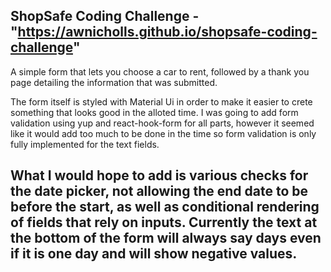 ## ShopSafe Coding Challenge - "https://awnicholls.github.io/shopsafe-coding-challenge"
A simple form that lets you choose a car to rent, followed by a thank you page detailing the information that was submitted.

The form itself is styled with Material Ui in order to make it easier to crete something that looks good in the alloted time. I was going to add form validation using yup and react-hook-form for all parts, however it seemed like it would add too much to be done in the time so form validation is only fully implemented for the text fields.

What I would hope to add is various checks for the date picker, not allowing the end date to be before the start, as well as conditional rendering of fields that rely on inputs. Currently the text at the bottom of the form will always say days even if it is one day and will show negative values.
---
